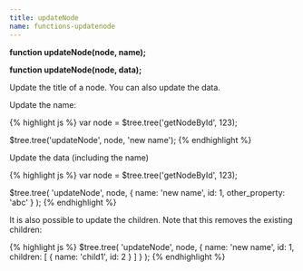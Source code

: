 ```yaml
---
title: updateNode
name: functions-updatenode
---
```


**function updateNode(node, name);**

**function updateNode(node, data);**

Update the title of a node. You can also update the data.

Update the name:

{% highlight js %}
var node = $tree.tree('getNodeById', 123);

$tree.tree('updateNode', node, 'new name');
{% endhighlight %}

Update the data (including the name)

{% highlight js %}
var node = $tree.tree('getNodeById', 123);

$tree.tree(
'updateNode',
node,
{
name: 'new name',
id: 1,
other_property: 'abc'
}
);
{% endhighlight %}

It is also possible to update the children. Note that this removes the existing children:

{% highlight js %}
$tree.tree(
'updateNode',
node,
{
name: 'new name',
id: 1,
children: [
{ name: 'child1', id: 2 }
]
}
);
{% endhighlight %}
